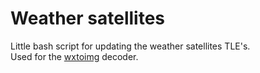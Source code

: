 # Weather satellites
Little bash script for updating the weather satellites TLE's.  
Used for the [wxtoimg](https://wxtoimgrestored.xyz/) decoder.  
